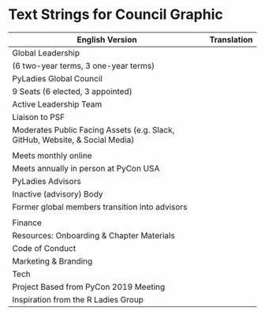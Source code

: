 # Text Strings for Council Graphic 

| English Version                                                              	| Translation 	|
|------------------------------------------------------------------------------	|-------------	|
| Global Leadership                                                            	|             	|
| (6 two-year terms, 3 one-year terms)                                         	|             	|
| PyLadies Global Council                                                      	|             	|
| 9 Seats (6 elected, 3 appointed)                                             	|             	|
| Active Leadership Team                                                       	|             	|
| Liaison to PSF                                                               	|             	|
| Moderates Public Facing Assets (e.g. Slack, GitHub, Website, & Social Media) 	|             	|
|                                                                              	|             	|
| Meets monthly online                                                         	|             	|
| Meets annually in person at PyCon USA                                        	|             	|
| PyLadies  Advisors                                                           	|             	|
| Inactive (advisory) Body                                                     	|             	|
| Former global members transition  into advisors                              	|             	|
|                                                                              	|             	|
| Finance                                                                      	|             	|
| Resources: Onboarding & Chapter Materials                                    	|             	|
| Code of Conduct                                                              	|             	|
| Marketing & Branding                                                         	|             	|
| Tech                                                                         	|             	|
| Project Based from PyCon 2019 Meeting                                        	|             	|
| Inspiration from the R Ladies Group                                          	|             	|
